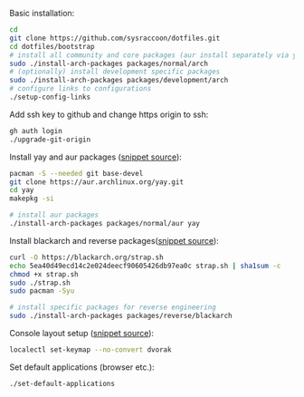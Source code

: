 Basic installation:

```bash
cd
git clone https://github.com/sysraccoon/dotfiles.git
cd dotfiles/bootstrap
# install all community and core packages (aur install separately via yay)
sudo ./install-arch-packages packages/normal/arch
# (optionally) install development specific packages
sudo ./install-arch-packages packages/development/arch
# configure links to configurations
./setup-config-links
```

Add ssh key to github and change https origin to ssh:

```bash
gh auth login
./upgrade-git-origin
```

Install yay and aur packages ([snippet source](https://github.com/Jguer/yay#source)):

```bash
pacman -S --needed git base-devel
git clone https://aur.archlinux.org/yay.git
cd yay
makepkg -si

# install aur packages
./install-arch-packages packages/normal/aur yay
```

Install blackarch and reverse packages([snippet source](https://blackarch.org/downloads.html)):

```bash
curl -O https://blackarch.org/strap.sh
echo 5ea40d49ecd14c2e024deecf90605426db97ea0c strap.sh | sha1sum -c
chmod +x strap.sh
sudo ./strap.sh
sudo pacman -Syu

# install specific packages for reverse engineering
sudo ./install-arch-packages packages/reverse/blackarch
```

Console layout setup ([snippet source](https://wiki.archlinux.org/title/Linux_console/Keyboard_configuration)):

```bash
localectl set-keymap --no-convert dvorak
```

Set default applications (browser etc.):

```bash
./set-default-applications
```
